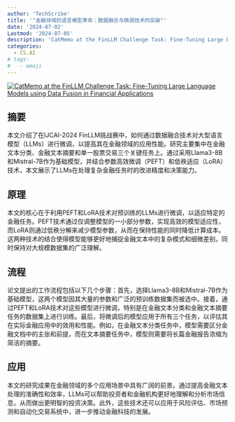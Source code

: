 ```yaml
---
author: 'TechScribe'
title: '"金融领域的语言模型革命：数据融合与微调技术的突破"'
date: '2024-07-02'
Lastmod: '2024-07-05'
description: 'CatMemo at the FinLLM Challenge Task: Fine-Tuning Large Language Models using Data Fusion in Financial Applications'
categories:
  - CS.AI
# tags:
#   - emoji
---
```


[![CatMemo at the FinLLM Challenge Task: Fine-Tuning Large Language Models using Data Fusion in Financial Applications](https://arxiv-research-1301205113.cos.ap-guangzhou.myqcloud.com/images/2407.01953v1.pdf_0.jpg)](https://arxiv.org/abs/2407.01953v1)

## 摘要

本文介绍了在IJCAI-2024 FinLLM挑战赛中，如何通过数据融合技术对大型语言模型（LLMs）进行微调，以提高其在金融领域的应用性能。研究主要集中在金融文本分类、金融文本摘要和单一股票交易三个关键任务上。通过采用Llama3-8B和Mistral-7B作为基础模型，并结合参数高效微调（PEFT）和低秩适应（LoRA）技术，本文展示了LLMs在处理复杂金融任务时的改进精度和决策能力。<!--more-->

## 原理

本文的核心在于利用PEFT和LoRA技术对预训练的LLMs进行微调，以适应特定的金融任务。PEFT技术通过仅调整模型的一小部分参数，实现高效的模型适应性，而LoRA则通过低秩分解来减少模型参数，从而在保持性能的同时降低计算成本。这两种技术的结合使得模型能够更好地捕捉金融文本中的复杂模式和细微差别，同时保持对大规模数据集的广泛理解。

## 流程

论文提出的工作流程包括以下几个步骤：首先，选择Llama3-8B和Mistral-7B作为基础模型，这两个模型因其大量的参数和广泛的预训练数据集而被选中。接着，通过PEFT和LoRA技术对这些模型进行微调，特别是在金融文本分类和金融文本摘要任务的数据集上进行训练。最后，将微调后的模型应用于所有三个任务，以评估其在实际金融应用中的效用和性能。例如，在金融文本分类任务中，模型需要区分金融文档中的主张和前提，而在文本摘要任务中，模型则需要将长篇金融报告浓缩为简洁的摘要。

## 应用

本文的研究成果在金融领域的多个应用场景中具有广阔的前景。通过提高金融文本处理的准确性和效率，LLMs可以帮助投资者和金融机构更好地理解和分析市场信息，从而做出更明智的投资决策。此外，这些技术还可以应用于风险评估、市场预测和自动化交易系统中，进一步推动金融科技的发展。